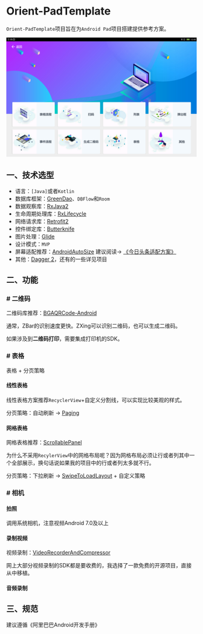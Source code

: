 # Orient-PadTemplate
`Orient-PadTemplate`项目旨在为`Android Pad`项目搭建提供参考方案。 

![图片](<https://github.com/mCyp/Orient-PadTemplate/blob/master/device-2019-07-27-104850.png>)

## 一、技术选型

- 语言：`[Java]`或者`Kotlin`
- 数据库框架：[GreenDao](<https://github.com/greenrobot/greenDAO>)、`DBFlow`和`Room`
- 数据观察库：[RxJava2](<https://github.com/ReactiveX/RxJava>)
- 生命周期处理库：[RxLifecycle](<https://github.com/trello/RxLifecycle>)
- 网络请求库：[Retrofit2](<https://github.com/square/retrofit>)
- 控件绑定库：[Butterknife](<https://github.com/JakeWharton/butterknife>)
- 图片处理：[Glide](<https://github.com/bumptech/glide>)
- 设计模式：`MVP`
- 屏幕适配推荐：[AndroidAutoSize](<https://github.com/JessYanCoding/AndroidAutoSize>) 建议阅读-> [《今日头条适配方案》](<https://juejin.im/post/5b7a29736fb9a019d53e7ee2>)
- 其他：[Dagger 2](<https://github.com/google/dagger>)，还有的一些详见项目

## 二、功能

### # 二维码

二维码库推荐：[BGAQRCode-Android](<https://github.com/bingoogolapple/BGAQRCode-Android>)

通常，ZBar的识别速度更快。ZXing可以识别二维码，也可以生成二维码。

如果涉及到**二维码打印**，需要集成打印机的SDK。

### # 表格

表格 + 分页策略

#### 线性表格

线性表格方案推荐`RecyclerView`+自定义分割线，可以实现比较美观的样式。

分页策略：自动刷新 -> [Paging](<https://www.jianshu.com/p/0b7c82a5c27f>)

#### 网格表格

网格表格推荐：[ScrollablePanel](<https://github.com/Kelin-Hong/ScrollablePanel>)

为什么不采用`RecylerView`中的网格布局呢？因为网格布局必须让行或者列其中一个全部展示，换句话说如果我的项目中的行或者列太多就不行。

分页策略：下拉刷新 -> [SwipeToLoadLayout](<https://github.com/Aspsine/SwipeToLoadLayout>) + 自定义策略

### # 相机

#### 拍照

调用系统相机，注意视频Android 7.0及以上

#### 录制视频

视频录制：[VideoRecorderAndCompressor](<https://github.com/chenzhihui28/VideoRecorderAndCompressor>)

网上大部分视频录制的SDK都是要收费的，我选择了一款免费的开源项目，直接从中移植。

#### 音频录制

## 三、规范

建议遵循《阿里巴巴Android开发手册》